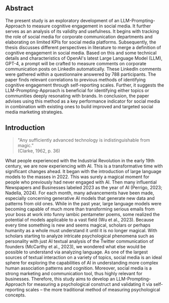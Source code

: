 ## Abstract 
The present study is an exploratory development of an LLM-Prompting-Approach to measure cognitive engagement in social media. 
It further serves as an analysis of its validity and usefulness. It begins with tracking the role of social media for corporate communication departments and elaborating on limited KPIs for social media platforms.
Subsequently, the thesis discusses different perspectives in literature to merge a definition of cognitive engagement in social media. Based on this and some technical details and characteristics of OpenAI's latest Large Language Model (LLM), GPT-4, a prompt will be crafted to measure comments on corporate communication posts on LinkedIn automatically. 
These LinkedIn comments were gathered within a questionnaire answered by 788 participants.
The paper finds relevant correlations to previous methods of identifying cognitive engagement through self-reporting scales. 
Further, it suggests the LLM-Prompting-Approach is beneficial for identifying either topics or communities deeply resonating with brands. 
In conclusion, the paper advises using this method as a key performance indicator for social media in combination with existing ones to build improved and targeted social media marketing strategies.

## Introduction
> "Any sufficiently advanced technology is indistinguishable from magic.”  
(Clarke, 1962, p. 36)

What people experienced with the Industrial Revolution in the early 19th century, we are now experiencing with AI. This is a transformative time with significant changes ahead. 
It began with the introduction of large language models to the masses in 2022. This was surely a magical moment for people who previously had never engaged with AI. 
Then many influential Newspapers and Businesses labeled 2023 as the year of AI (Perrigo, 2023; Nadella, 2024). For each month, many advancements have been made, especially concerning generative AI models that generate new data and patterns from old ones. 
While in the past year, large language models were becoming capable of much more than transforming serious emails from your boss at work into funny iambic pentameter poems, some realized the potential of models applicable to a vast field (Wu et al., 2023). 
Because every time something is new and seems magical, scholars or perhaps humanity as a whole must understand it until it is no longer magical.
With scholars starting to analyze intricate psychological phenomena such as personality with just AI textual analysis of the Twitter communication of founders (McCarthy et al., 2023), we wondered what else would be possible to understand via analyzing language. 
As one of the largest sources of textual interaction on a variety of topics, social media is an ideal sphere for exploring the capabilities of AI in understanding more complex human association patterns and cognition. 
Moreover, social media is a strong marketing and communication tool, thus highly relevant for businesses. Therefore, this study aims to develop an LLM-Prompting-Approach for measuring a psychological construct and validating it via self-reporting scales – the more traditional method of measuring psychological concepts.

